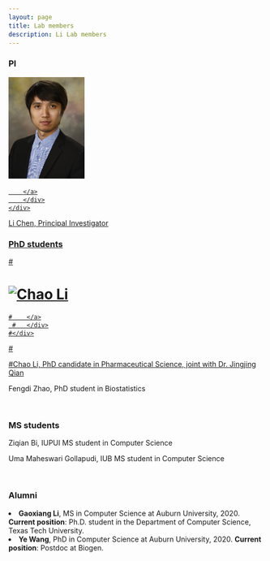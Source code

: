 ```yaml
---
layout: page
title: Lab members
description: Li Lab members
---
```



###  PI

<div class="container">
    <div class="row-fluid">
        <div class="span2">
                 <a href="../assets/pics/Chen.jpg">
            <img src="../assets/pics/Chen.jpg" height="200" width="150" title="Li Chen" alt="Li Chen"/>

        </a>
        </div>
    </div>
</div>
Li Chen, Principal Investigator 


<br/>


###  PhD students 


#<div class="container">
#    <div class="row-fluid">
 #       <div class="span2">
  #      <a href="../assets/pics/Chao.jpg">
   #         <img src="../assets/pics/Chao.jpg" height="200" width="200" title="Chao Li" alt="Chao Li"/>
    #    </a>
     #   </div>
    #</div>
#</div>

#Chao Li, PhD candidate in Pharmaceutical Science, joint with [Dr. Jingjing Qian](http://www.auburn.edu/academic/pharmacy/directory/jingjing-qian.html)

Fengdi Zhao, PhD student in Biostatistics

<br/>

###  MS students 

Ziqian Bi, IUPUI MS student in Computer Science

Uma Maheswari Gollapudi, IUB MS student in Computer Science

<br/>


###  Alumni

<li> <strong>Gaoxiang Li</strong>, MS in Computer Science at Auburn University, 2020. 
<strong>Current position</strong>: Ph.D. student in the Department of Computer Science, Texas Tech University. 
    
<li> <strong>Ye Wang</strong>, PhD in Computer Science at Auburn University, 2020. 
<strong>Current position</strong>: Postdoc at Biogen.






